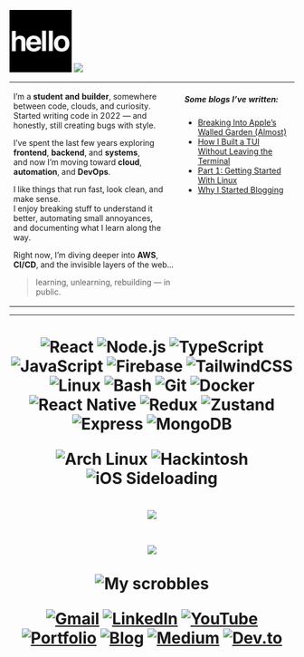 <img src="https://github.com/samay15jan/samay15jan/blob/main/greet.gif?raw=true" width="110" /> <img src="https://capsule-render.vercel.app/api?type=blur&height=200&color=timeGradient&text=...I%27m%20Samay%20Kumar&fontAlign=40&descAlign=0&descAlignY=0&animation=fadeIn&fontAlignY=70&reversal=true&fontColor=FFFFFF&fontSize=70" width=550 />

<table>
<tr>
<td width="60%" valign="top">

I’m a **student and builder**, somewhere between code, clouds, and curiosity.  
Started writing code in 2022 — and honestly, still creating bugs with style.  

I’ve spent the last few years exploring **frontend**, **backend**, and **systems**,  
and now I’m moving toward **cloud**, **automation**, and **DevOps**.  

I like things that run fast, look clean, and make sense.  
I enjoy breaking stuff to understand it better, automating small annoyances,  
and documenting what I learn along the way.  

Right now, I’m diving deeper into **AWS**, **CI/CD**, and the invisible layers of the web...  

> learning, unlearning, rebuilding — in public.

</td>
<td width="40%" valign="top" align="left">


##### Some blogs I’ve written:
<!-- BLOG-POST-LIST:START -->
- [Breaking Into Apple’s Walled Garden &lpar;Almost&rpar;](https://dev.to/samay15jan/breaking-into-apples-walled-garden-almost-4a8m)
- [How I Built a TUI Without Leaving the Terminal](https://dev.to/samay15jan/how-i-built-a-tui-without-leaving-the-terminal-1g0e)
- [Part 1: Getting Started With Linux](https://dev.to/samay15jan/part-1-getting-started-with-linux-4a6h)
- [Why I Started Blogging](https://dev.to/samay15jan/why-i-started-blogging-4o5p)
<!-- BLOG-POST-LIST:END -->

</td>
</tr>
</table>

---

<h1 align="center">

![React](https://img.shields.io/badge/react-%2320232a.svg?style=for-the-badge&logo=react)
![Node.js](https://img.shields.io/badge/node.js-%2320232a.svg?style=for-the-badge&logo=node.js)
![TypeScript](https://img.shields.io/badge/typescript-%2320232a.svg?style=for-the-badge&logo=typescript)
![JavaScript](https://img.shields.io/badge/javascript-%2320232a.svg?style=for-the-badge&logo=javascript)
![Firebase](https://img.shields.io/badge/firebase-%2320232a.svg?style=for-the-badge&logo=firebase)
![TailwindCSS](https://img.shields.io/badge/tailwindcss-%2320232a.svg?style=for-the-badge&logo=tailwind-css)
![Linux](https://img.shields.io/badge/linux-%2320232a.svg?style=for-the-badge&logo=linux)
![Bash](https://img.shields.io/badge/bash-%2320232a.svg?style=for-the-badge&logo=gnubash)
![Git](https://img.shields.io/badge/git-%2320232a.svg?style=for-the-badge&logo=git)
![Docker](https://img.shields.io/badge/docker-%2320232a.svg?style=for-the-badge&logo=docker)
![React Native](https://img.shields.io/badge/react%20native-%2320232a.svg?style=for-the-badge&logo=react)
![Redux](https://img.shields.io/badge/redux-%2320232a.svg?style=for-the-badge&logo=redux)
![Zustand](https://img.shields.io/badge/zustand-%2320232a.svg?style=for-the-badge&logo=react)
![Express](https://img.shields.io/badge/express-%2320232a.svg?style=for-the-badge&logo=express)
![MongoDB](https://img.shields.io/badge/mongodb-%2320232a.svg?style=for-the-badge&logo=mongodb)

![Arch Linux](https://img.shields.io/badge/arch%20linux-%2320232a.svg?style=for-the-badge&logo=archlinux)
![Hackintosh](https://img.shields.io/badge/hackintosh-%2320232a.svg?style=for-the-badge&logo=apple)
![iOS Sideloading](https://img.shields.io/badge/iOS%20sideloading-%2320232a.svg?style=for-the-badge&logo=apple)

![](https://github-readme-streak-stats.herokuapp.com/?user=samay15jan&theme=omni&hide_border=true)<br>

![](https://github-readme-stats.vercel.app/api/top-langs/?username=samay15jan&theme=omni&hide_border=true&include_all_commits=true&count_private=true&layout=compact)

![My scrobbles](https://lastfm-recently-played.vercel.app/api?user=samay15jan&count=1&header_size=compact&bg_color=191622)

[![Gmail](https://img.shields.io/badge/Gmail-D14836?style=for-the-badge)](mailto:samay15jan@gmail.com)
[![LinkedIn](https://img.shields.io/badge/LinkedIn-0077B5?style=for-the-badge)](https://www.linkedin.com/in/samay15jan/)
[![YouTube](https://img.shields.io/badge/YouTube-FF0000?style=for-the-badge)](https://www.youtube.com/@samay15jan)
[![Portfolio](https://img.shields.io/badge/Portfolio-5D3FD3?style=for-the-badge)](https://samay15jan.xyz/)
[![Blog](https://img.shields.io/badge/Blog-0099CC?style=for-the-badge)](https://blog.samay15jan.xyz/)
[![Medium](https://img.shields.io/badge/Medium-000000?style=for-the-badge)](https://medium.com/@samay15jan)
[![Dev.to](https://img.shields.io/badge/Dev.to-333333?style=for-the-badge)](https://dev.to/samay15jan)
